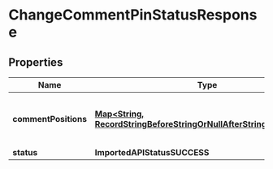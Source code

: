 

# ChangeCommentPinStatusResponse


## Properties

| Name | Type | Description | Notes |
|------------ | ------------- | ------------- | -------------|
|**commentPositions** | [**Map&lt;String, RecordStringBeforeStringOrNullAfterStringOrNullValue&gt;**](RecordStringBeforeStringOrNullAfterStringOrNullValue.md) | Construct a type with a set of properties K of type T |  |
|**status** | **ImportedAPIStatusSUCCESS** |  |  |



